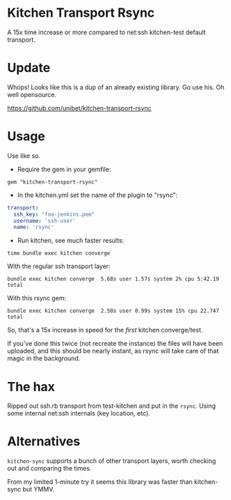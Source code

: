 # Kitchen Transport Rsync 

A 15x time increase or more compared to net:ssh kitchen-test default transport.

# Update

Whops! Looks like this is a dup of an already existing library. Go use his. Oh well opensource.

https://github.com/unibet/kitchen-transport-rsync

# Usage

Use like so.

- Require the gem in your gemfile:

`gem "kitchen-transport-rsync"`

- In the kitchen.yml set the name of the plugin to "rsync":

```yml
transport:
  ssh_key: "foo-jenkins.pem"
  username: 'ssh-user' 
  name: 'rsync'
```

- Run kitchen, see much faster results:

`time bundle exec kitchen converge`

With the regular ssh transport layer:

    bundle exec kitchen converge  5.68s user 1.57s system 2% cpu 5:42.19 total

With this rsync gem:

    bundle exec kitchen converge  2.50s user 0.99s system 15% cpu 22.747 total

So, that's a 15x increase in speed for the _first_ kitchen converge/test.

If you've done this twice (not recreate the instance) the files will have been uploaded, and this should be nearly instant, as rsync will take care of that magic in the background.

# The hax

Ripped out ssh.rb transport from test-kitchen and put in the `rsync`. Using some internal net:ssh internals (key location, etc).

# Alternatives

`kitchen-sync` supports a bunch of other transport layers, worth checking out and comparing the times.

From my limited 1-minute try it seems this library was faster than kitchen-sync but YMMV.
